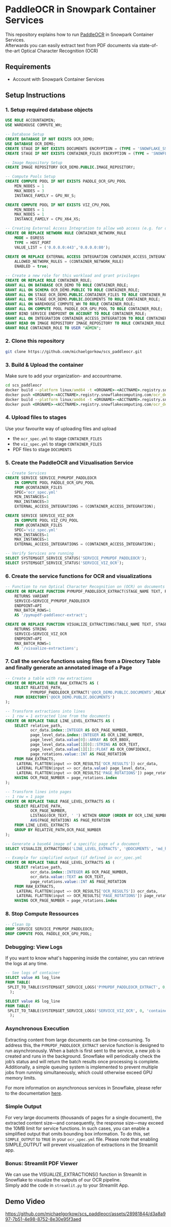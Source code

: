 # PaddleOCR in Snowpark Container Services
This repository explains how to run [PaddleOCR](https://github.com/PaddlePaddle/PaddleOCR/blob/release/2.7/README_en.md) in Snowpark Container Services.  
Afterwards you can easily extract text from PDF documents via state-of-the-art Optical Character Recognition (OCR)  
## Requirements
* Account with Snowpark Container Services

## Setup Instructions
### 1. Setup required database objects
```sql
USE ROLE ACCOUNTADMIN;
USE WAREHOUSE COMPUTE_WH;

-- Database Setup
CREATE DATABASE IF NOT EXISTS OCR_DEMO;
USE DATABASE OCR_DEMO;
CREATE STAGE IF NOT EXISTS DOCUMENTS ENCRYPTION = (TYPE = 'SNOWFLAKE_SSE') DIRECTORY = (ENABLE = TRUE);
CREATE STAGE IF NOT EXISTS CONTAINER_FILES ENCRYPTION = (TYPE = 'SNOWFLAKE_SSE') DIRECTORY = (ENABLE = TRUE);

-- Image Repository Setup
CREATE IMAGE REPOSITORY OCR_DEMO.PUBLIC.IMAGE_REPOSITORY;

-- Compute Pools Setup
CREATE COMPUTE POOL IF NOT EXISTS PADDLE_OCR_GPU_POOL
    MIN_NODES = 1
    MAX_NODES = 3
    INSTANCE_FAMILY = GPU_NV_S;

CREATE COMPUTE POOL IF NOT EXISTS VIZ_CPU_POOL
    MIN_NODES = 1
    MAX_NODES = 1
    INSTANCE_FAMILY = CPU_X64_XS;

-- Creating External Access Integration to allow web access (e.g. for downloading model files)
CREATE OR REPLACE NETWORK RULE CONTAINER_NETWORK_RULE
    MODE = EGRESS
    TYPE = HOST_PORT
    VALUE_LIST = ('0.0.0.0:443','0.0.0.0:80');
    
CREATE OR REPLACE EXTERNAL ACCESS INTEGRATION CONTAINER_ACCESS_INTEGRATION
    ALLOWED_NETWORK_RULES = (CONTAINER_NETWORK_RULE)
    ENABLED = true;

-- Create a new role for this workload and grant privileges
CREATE OR REPLACE ROLE CONTAINER_ROLE;
GRANT ALL ON DATABASE OCR_DEMO TO ROLE CONTAINER_ROLE;
GRANT ALL ON SCHEMA OCR_DEMO.PUBLIC TO ROLE CONTAINER_ROLE;
GRANT ALL ON STAGE OCR_DEMO.PUBLIC.CONTAINER_FILES TO ROLE CONTAINER_ROLE;
GRANT ALL ON STAGE OCR_DEMO.PUBLIC.DOCUMENTS TO ROLE CONTAINER_ROLE;
GRANT ALL ON WAREHOUSE COMPUTE_WH TO ROLE CONTAINER_ROLE;
GRANT ALL ON COMPUTE POOL PADDLE_OCR_GPU_POOL TO ROLE CONTAINER_ROLE;
GRANT BIND SERVICE ENDPOINT ON ACCOUNT TO ROLE CONTAINER_ROLE;
GRANT ALL ON INTEGRATION CONTAINER_ACCESS_INTEGRATION TO ROLE CONTAINER_ROLE;
GRANT READ ON IMAGE REPOSITORY IMAGE_REPOSITORY TO ROLE CONTAINER_ROLE;
GRANT ROLE CONTAINER_ROLE TO USER "ADMIN";
```

### 2. Clone this repository
```bash
git clone https://github.com/michaelgorkow/scs_paddleocr.git
```

### 3. Build & Upload the container
Make sure to add your organization- and accountname.  
```cmd
cd scs_paddleocr
docker build --platform linux/amd64 -t <ORGNAME>-<ACCTNAME>.registry.snowflakecomputing.com/ocr_demo/public/image_repository/pymupdf_paddleocr:latest container-pymupdf-paddleocr
docker push <ORGNAME>-<ACCTNAME>.registry.snowflakecomputing.com/ocr_demo/public/image_repository/pymupdf_paddleocr:latest
docker build --platform linux/amd64 -t <ORGNAME>-<ACCTNAME>.registry.snowflakecomputing.com/ocr_demo/public/image_repository/visualize_extractions:latest container-visualize-extractions
docker push <ORGNAME>-<ACCTNAME>.registry.snowflakecomputing.com/ocr_demo/public/image_repository/visualize_extractions:latest
```

### 4. Upload files to stages  
Use your favourite way of uploading files and upload 
* the `ocr_spec.yml` to stage `CONTAINER_FILES`
* the `viz_spec.yml` to stage `CONTAINER_FILES`
* PDF files to stage `DOCUMENTS`

### 5. Create the PaddleOCR and Vizualisation Service
```sql
-- Create Services
CREATE SERVICE SERVICE_PYMUPDF_PADDLEOCR
    IN COMPUTE POOL PADDLE_OCR_GPU_POOL
    FROM @CONTAINER_FILES
    SPEC='ocr_spec.yml'
    MIN_INSTANCES=1
    MAX_INSTANCES=3
    EXTERNAL_ACCESS_INTEGRATIONS = (CONTAINER_ACCESS_INTEGRATION);

CREATE SERVICE SERVICE_VIZ_OCR
    IN COMPUTE POOL VIZ_CPU_POOL
    FROM @CONTAINER_FILES
    SPEC='viz_spec.yml'
    MIN_INSTANCES=1
    MAX_INSTANCES=1
    EXTERNAL_ACCESS_INTEGRATIONS = (CONTAINER_ACCESS_INTEGRATION);

-- Verify Services are running
SELECT SYSTEM$GET_SERVICE_STATUS('SERVICE_PYMUPDF_PADDLEOCR');
SELECT SYSTEM$GET_SERVICE_STATUS('SERVICE_VIZ_OCR');
```

### 6. Create the service functions for OCR and visualizations
```sql
-- Function to run Optical Character Recognition on (OCR) on documents
CREATE OR REPLACE FUNCTION PYMUPDF_PADDLEOCR_EXTRACT(STAGE_NAME TEXT, RELATIVE_PATH TEXT)
    RETURNS VARIANT
    SERVICE=SERVICE_PYMUPDF_PADDLEOCR
    ENDPOINT=API
    MAX_BATCH_ROWS=1
    AS '/pymupdf-paddleocr-extract';

CREATE OR REPLACE FUNCTION VISUALIZE_EXTRACTIONS(TABLE_NAME TEXT, STAGE_NAME TEXT, RELATIVE_PATH TEXT, PAGE_NUMBER INT)
    RETURNS STRING
    SERVICE=SERVICE_VIZ_OCR
    ENDPOINT=API
    MAX_BATCH_ROWS=1
    AS '/visualize-extractions';
```

### 7. Call the service functions using files from a Directory Table and finally generate an annotated image of a Page
```sql
-- Create a table with raw extractions
CREATE OR REPLACE TABLE RAW_EXTRACTS AS (
    SELECT RELATIVE_PATH, 
           PYMUPDF_PADDLEOCR_EXTRACT('@OCR_DEMO.PUBLIC.DOCUMENTS',RELATIVE_PATH) AS OCR_RESULTS
    FROM DIRECTORY('@OCR_DEMO.PUBLIC.DOCUMENTS')
);

-- Transform extractions into lines
-- 1 row = 1 extracted line from the documents
CREATE OR REPLACE TABLE LINE_LEVEL_EXTRACTS AS (
    SELECT relative_path,
           ocr_data.index::INTEGER AS OCR_PAGE_NUMBER,
           page_level_data.index::INTEGER AS OCR_LINE_NUMBER,
           page_level_data.value[0]::ARRAY AS OCR_BBOX,
           page_level_data.value[1][0]::STRING AS OCR_TEXT,
           page_level_data.value[1][1]::FLOAT AS OCR_CONFIDENCE,
           page_rotations.value::INT AS PAGE_ROTATION
    FROM RAW_EXTRACTS,
     LATERAL FLATTEN(input => OCR_RESULTS['OCR_RESULTS']) ocr_data,
     LATERAL FLATTEN(input => ocr_data.value) page_level_data,
     LATERAL FLATTEN(input => OCR_RESULTS['PAGE_ROTATIONS']) page_rotations
    HAVING OCR_PAGE_NUMBER = page_rotations.index
);

-- Transform lines into pages
-- 1 row = 1 page
CREATE OR REPLACE TABLE PAGE_LEVEL_EXTRACTS AS (
    SELECT RELATIVE_PATH, 
           OCR_PAGE_NUMBER,
           LISTAGG(OCR_TEXT, ' ') WITHIN GROUP (ORDER BY OCR_LINE_NUMBER ASC) AS OCR_PAGE_TEXT,
           AVG(PAGE_ROTATION) AS PAGE_ROTATION
    FROM LINE_LEVEL_EXTRACTS
    GROUP BY RELATIVE_PATH,OCR_PAGE_NUMBER
);

-- Generate a base64 image of a specific page of a document
SELECT VISUALIZE_EXTRACTIONS('LINE_LEVEL_EXTRACTS', '@DOCUMENTS', 'md_hrs_de_folio_bermc_de5344672511.pdf', 0);

-- Example for simplified output (if defined in ocr_spec.yml
CREATE OR REPLACE TABLE PAGE_LEVEL_EXTRACTS AS (
    SELECT relative_path,
           ocr_data.index::INTEGER AS OCR_PAGE_NUMBER,
           ocr_data.value::TEXT as OCR_TEXT,
           page_rotations.value::INT AS PAGE_ROTATION
    FROM RAW_EXTRACTS,
     LATERAL FLATTEN(input => OCR_RESULTS['OCR_RESULTS']) ocr_data,
     LATERAL FLATTEN(input => OCR_RESULTS['PAGE_ROTATIONS']) page_rotations
    HAVING OCR_PAGE_NUMBER = page_rotations.index
```

### 8. Stop Compute Ressources
```sql
-- Clean Up
DROP SERVICE SERVICE_PYMUPDF_PADDLEOCR;
DROP COMPUTE POOL PADDLE_OCR_GPU_POOL;
```

### Debugging: View Logs
If you want to know what's happening inside the container, you can retrieve the logs at any time.
```sql
-- See logs of container
SELECT value AS log_line
FROM TABLE(
 SPLIT_TO_TABLE(SYSTEM$GET_SERVICE_LOGS('PYMUPDF_PADDLEOCR_EXTRACT', 0, 'container-pymupdf-paddleocr'), '\n')
  );

SELECT value AS log_line
FROM TABLE(
 SPLIT_TO_TABLE(SYSTEM$GET_SERVICE_LOGS('SERVICE_VIZ_OCR', 0, 'container-visualize-extractions'), '\n')
  );
```

### Asynchronous Execution
Extracting content from large documents can be time-consuming. To address this, the `PYMUPDF_PADDLEOCR_EXTRACT` service function is designed to run asynchronously. When a batch is first sent to the service, a new job is created and runs in the background. Snowflake will periodically check the job’s status and will return the batch results once processing is complete. Additionally, a simple queuing system is implemented to prevent multiple jobs from running simultaneously, which could otherwise exceed GPU memory limits.

For more information on asynchronous services in Snowflake, please refer to the documentation [here](https://docs.snowflake.com/en/sql-reference/external-functions-implementation#asynchronous-remote-service).

### Simple Output
For very large documents (thousands of pages for a single document), the extracted content size—and consequently, the response size—may exceed the 10MB limit for service functions. In such cases, you can enable a simplified output that omits bounding box information. To do this, set `SIMPLE_OUTPUT` to `TRUE` in your `ocr_spec.yml` file.
Please note that enabling SIMPLE_OUTPUT will prevent visualization of extractions in the Streamlit app.

### Bonus: Streamlit PDF Viewer
We can use the VISUALIZE_EXTRACTIONS() function in Streamlit in Snowflake to visualize the outputs of our OCR pipeline.  
Simply add the code in `streamlit.py` to your Streamlit App.  

## Demo Video
https://github.com/michaelgorkow/scs_paddleocr/assets/28981844/d3a8a997-7b51-4e98-8752-8e30e95f3aed

